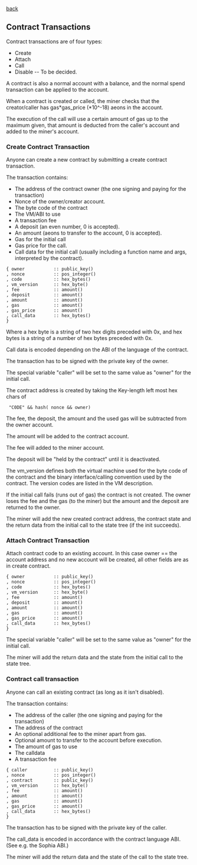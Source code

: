 [back](./contracts.md)
## Contract Transactions

Contract transactions are of four types:
- Create
- Attach
- Call
- Disable -- To be decided.

A contract is also a normal account with a balance,
and the normal spend transaction can be applied to the account.

When a contract is created or called, the miner checks that the
creator/caller has gas*gas_price (*10^-18) aeons in the account.

The execution of the call will use a certain amount of gas up to
the maximum given, that amount is deducted from the caller's
account and added to the miner's account.

### Create Contract Transaction

Anyone can create a new contract by submitting a create contract transaction.

The transaction contains:
- The address of the contract owner (the one signing and paying for the transaction)
- Nonce of the owner/creator account.
- The byte code of the contract
- The VM/ABI to use
- A transaction fee
- A deposit (an even number, 0 is accepted).
- An amount (aeons to transfer to the account, 0 is accepted).
- Gas for the initial call
- Gas price for the call.
- Call data for the initial call (usually including a function name and args, interpreted by the contract).


```
{ owner           :: public_key()
, nonce           :: pos_integer()
, code            :: hex_bytes()
, vm_version      :: hex_byte()
, fee             :: amount()
, deposit         :: amount()
, amount          :: amount()
, gas             :: amount()
, gas_price       :: amount()
, call_data       :: hex_bytes()
}
```

Where a hex byte is a string of two hex digits preceded with 0x,
and hex bytes is a string of a number of hex bytes preceded with 0x.

Call data is encoded depending on the ABI of the language of the contract.

The transaction has to be signed with the private key of the owner.

The special variable "caller" will be set to the same value as "owner"
for the initial call.

The contract address is created by taking the Key-length left most hex chars
of

```
 "C0DE" && hash( nonce && owner)
```

The fee, the deposit, the amount and the used gas will be
subtracted from the owner account.

The amount will be added to the contract account.

The fee will added to the miner account.

The deposit will be "held by the contract" until it is deactivated.

The vm_version defines both the virtual machine used for the byte code of the contract
and the binary interface/calling convention used by the contract. The version codes are
listed in the VM description.

If the initial call fails (runs out of gas) the contract is not
created.  The owner loses the fee and the gas (to the miner) but the
amount and the deposit are returned to the owner.

The miner will add the new created contract address, the contract state
and the return data from the initial call to the state tree (if the
init succeeds).


### Attach Contract Transaction

Attach contract code to an existing account.
In this case owner == the account address and no new account will be created,
all other fields are as in create contract.


```
{ owner           :: public_key()
, nonce           :: pos_integer()
, code            :: hex_bytes()
, vm_version      :: hex_byte()
, fee             :: amount()
, deposit         :: amount()
, amount          :: amount()
, gas             :: amount()
, gas_price       :: amount()
, call_data       :: hex_bytes()
}
```

The special variable "caller" will be set to the same value as "owner"
for the initial call.

The miner will add the return data and the state from the initial call
to the state tree.


### Contract call transaction

Anyone can call an existing contract (as long as it isn't disabled).

The transaction contains:
- The address of the caller (the one signing and paying for the transaction)
- The address of the contract
- An optional additional fee to the miner apart from gas.
- Optional amount to transfer to the account before execution.
- The amount of gas to use
- The calldata
- A transaction fee

```
{ caller          :: public_key()
, nonce           :: pos_integer()
, contract        :: public_key()
, vm_version      :: hex_byte()
, fee             :: amount()
, amount          :: amount()
, gas             :: amount()
, gas_price       :: amount()
, call_data       :: hex_bytes()
}
```

The transaction has to be signed with the private key of the caller.

The call_data is encoded in accordance with the contract language ABI.
(See e.g. the Sophia ABI.)

The miner will add the return data and the state of the call to the state
tree.

